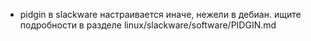 
* pidgin в slackware настраивается иначе, нежели в дебиан. ищите подробности в разделе linux/slackware/software/PIDGIN.md
